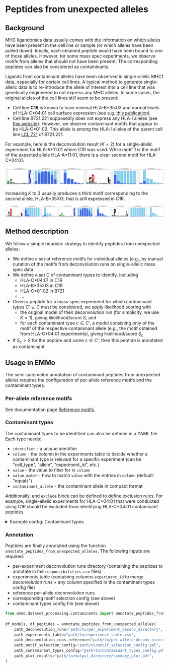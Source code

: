 # Peptides from unexpected alleles

## Background

MHC ligandomics data usually comes with the information on which alleles have been present in the
cell line or sample (or which alleles have been pulled down). Ideally, each obtained peptide would
have been bound to one of those alleles. However, for some mass spec experiments, we observe motifs
from alleles that should not have been present. The corresponding peptides can also be considered as
contaminants.

Ligands from contaminant alleles have been observed in single-allelic MHC1 data, especially for
certain cell lines. A typical method to generate single-allelic data is to re-introduce the allele
of interest into a cell line that was genetically engineered to not express any MHC alleles. In some
cases, the original alleles of the cell lines still seem to be present:

- Cell line **C1R** is known to have minimal HLA-B\*35:03 and normal levels of HLA-C\*04:01 cell
  surface expression (see e.g. [this publication](https://doi.org/10.3389/fimmu.2021.653710)).
- Cell line B721.221 supposedly does not express any HLA-I alleles (see
  [this website](https://www.cellosaurus.org/CVCL_6263)). However, we observe contaminant motifs
  that appear to be HLA-C\*01:02. This allele is among the HLA-I alleles of the parent cell line
  [LCL 721](https://www.cellosaurus.org/CVCL_2102) of B721.221.

For example, here is the deconvolution result ($K=2$) for a single-allelic experiment for
HLA-A\*11:01 where C1R was used. While motif 1 is the motif of the expected allele HLA-A\*11:01,
there is a clear second motif for HLA-C\*04:01.

<img src="../../media/usage/contaminant-C0401.png" width="800"/>

Increasing $K$ to $3$ usually produces a third motif corresponding to the second allele,
HLA-B\*35:03, that is still expressed in C1R.

<img src="../../media/usage/contaminant-C0401-B3503.png" width="800"/>

## Method description

We follow a simple heuristic strategy to identify peptides from unexpected alleles:

- We define a set of reference motifs for individual alleles (e.g., by manual curation of the motifs
  from deconvolution runs on single-allelic mass spec data
- We define a set $C$ of contaminant types to identify, including
  - HLA-C\*04:01 in C1R
  - HLA-B\*35:03 in C1R
  - HLA-C\*01:02 in B721
  - ...
- Given a peptide for a mass spec experiment for which contaminant types $C' \subseteq C$ must be
  considered, we apply likelihood scoring with
  - the original model of their deconvolution run (for simplicity, we use $K=1$), giving
    likelihood/score $S$, and
  - for each contaminant type $c\in C'$, a model consisting only of the motif of the respective
    contaminant allele (e.g., the motif obtained from HLA-C\*04:01 experiments), giving
    likelihood/score $S_c$
- If $S_c > S$ for the peptide and some $c\in C'$, then this peptide is annotated as contaminant

## Usage in EMMo

The semi-automated annotation of contaminant peptides from unexpected alleles requires the
configuration of per-allele reference motifs and the contaminant types.

### Per-allele reference motifs

See documentation page [Reference motifs](../reference_motifs.md).

### Contaminant types

The contaminant types to be identified can also be defined in a YAML file. Each type needs:

- `identifier` - a unique identifier
- `column` - the column in the experiments table to decide whether a contaminant type is relevant
  for a specific experiment (can be "cell_type", "allele", "experiment_id", etc.)
- `value` - the value to filter for in `column`
- `value_match` - how to match `value` with the entries in `column` (default: "equals")
- `contaminant_allele` - the contaminant allele in compact format

Additionally, and `exclude` block can be defined to define exclusion rules. For example,
single-allelic experiments for HLA-C\*04:01 that were conducted using C1R should be excluded from
identifying HLA-C\*04:01 contaminant peptides.

<details>
  <summary>Example config: Contaminant types</summary>

```yaml
contaminant_alleles:
  # cell line C1R, allele C*04:01
  - identifier: C1R_C0401
    column: cell_type
    value: C1R
    value_match: contains_insensitive
    contaminant_allele: C0401
    exclude:
      column: allele
      value: C0401
      value_match: equals
  # cell line C1R, allele B*35:03
  - identifier: C1R_B3503
    column: cell_type
    value: C1R
    value_match: contains_insensitive
    contaminant_allele: B3503
    exclude:
      column: allele
      value: B3503
      value_match: equals
  # cell line B721.221, allele C*01:02
  - identifier: B721_C0102
    column: cell_type
    value: B721
    value_match: contains_insensitive
    contaminant_allele: C0102
    exclude:
      column: allele
      value: C0102
      value_match: equals
  # experiment expE00970, allele B*37:01
  - identifier: expE00970_B3701
    column: experiment_id
    value: expE00970
    value_match: equals
    contaminant_allele: B3701
```

</details>

### Annotation

Peptides are finally annotated using the function `annotate_peptides_from_unexpected_alleles`. The
following inputs are required:

- per-experiment deconvolution runs directory (containing the peptides to annotate in the
  `responsibilities.csv` files)
- experiments table (containing columns `experiment_id` to merge deconvolution runs + any column
  specified in the contaminant types config file)
- reference per-allele deconvolution runs
- corresponding motif selection config (see above)
- contaminant types config file (see above)

```python
from emmo.dataset_processing.contaminants import annotate_peptides_from_unexpected_alleles

df_models, df_peptides = annotate_peptides_from_unexpected_alleles(
    path_deconvolution_runs="path/to/per_experiment_deconv_directory",
    path_experiments_table="path/to/experiment_table.csv",
    path_deconvolution_runs_reference="path/to/per_allele_deconv_directory",
    path_motif_selection_config="path/to/motif_selection_config.yml",
    path_contaminant_types_config="path/to/contaminant_types_config.yml",
    path_plot_results="path/to/output_directory/summary_plot.pdf",
)
```

